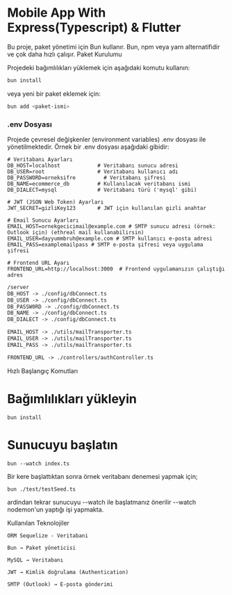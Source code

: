 # Mobile App With Express(Typescript) & Flutter

Bu proje, paket yönetimi için Bun kullanır.
Bun, npm veya yarn alternatifidir ve çok daha hızlı çalışır.
Paket Kurulumu

Projedeki bağımlılıkları yüklemek için aşağıdaki komutu kullanın:

```bash
bun install
```

veya yeni bir paket eklemek için:

```bash
bun add <paket-ismi>
```

### **.env Dosyası**

Projede çevresel değişkenler (environment variables) .env dosyası ile yönetilmektedir.
Örnek bir .env dosyası aşağıdaki gibidir:

```dotenv
# Veritabanı Ayarları
DB_HOST=localhost            # Veritabanı sunucu adresi
DB_USER=root                 # Veritabanı kullanıcı adı
DB_PASSWORD=orneksifre         # Veritabanı şifresi
DB_NAME=ecommerce_db         # Kullanılacak veritabanı ismi
DB_DIALECT=mysql             # Veritabanı türü ('mysql' gibi)

# JWT (JSON Web Token) Ayarları
JWT_SECRET=gizliKey123       # JWT için kullanılan gizli anahtar

# Email Sunucu Ayarları
EMAIL_HOST=ornekgecicimail@example.com # SMTP sunucu adresi (örnek: Outlook için) (ethreal mail kullanabilirsin)
EMAIL_USER=dayyummbruh@example.com # SMTP kullanıcı e-posta adresi
EMAIL_PASS=examplemailpass # SMTP e-posta şifresi veya uygulama şifresi

# Frontend URL Ayarı
FRONTEND_URL=http://localhost:3000  # Frontend uygulamanızın çalıştığı adres
```

```txt
/server
DB_HOST -> ./config/dbConnect.ts
DB_USER -> ./config/dbConnect.ts
DB_PASSW0RD -> ./config/dbConnect.ts
DB_NAME -> ./config/dbConnect.ts
DB_DIALECT -> ./config/dbConnect.ts

EMAIL_HOST -> ./utils/mailTransporter.ts
EMAIL_USER -> ./utils/mailTransporter.ts
EMAIL_PASS -> ./utils/mailTransporter.ts

FRONTEND_URL -> ./controllers/authController.ts
```

Hızlı Başlangıç Komutları

# Bağımlılıkları yükleyin

```
bun install
```

# Sunucuyu başlatın

```
bun --watch index.ts
```

Bir kere başlattıktan sonra örnek veritabanı denemesi yapmak için;

```bash
bun ./test/testSeed.ts
```

ardindan tekrar sunucuyu --watch ile başlatmanız önerilir
--watch nodemon'un yaptığı işi yapmakta.


Kullanılan Teknolojiler

    ORM Sequelize - Veritabani

    Bun → Paket yöneticisi

    MySQL → Veritabanı

    JWT → Kimlik doğrulama (Authentication)

    SMTP (Outlook) → E-posta gönderimi

```

```
